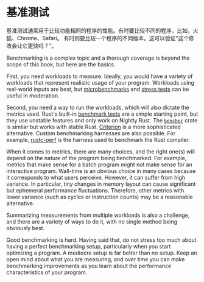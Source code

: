 # 基准测试

基准测试通常用于比较功能相同的程序的性能。有时要比较不同的程序，比如，火狐、Chrome、Safari。
有时则要比较一个程序的不同版本。这可以验证“这个修改会让它更快吗？”。

Benchmarking is a complex topic and a thorough coverage is beyond the scope of
this book, but here are the basics.

First, you need workloads to measure. Ideally, you would have a variety of
workloads that represent realistic usage of your program. Workloads using
real-world inputs are best, but [microbenchmarks] and [stress tests] can be
useful in moderation.

[microbenchmarks]: https://stackoverflow.com/questions/2842695/what-is-microbenchmarking
[stress tests]: https://en.wikipedia.org/wiki/Stress_testing_(software)

Second, you need a way to run the workloads, which will also dictate the
metrics used. Rust's built-in [benchmark tests] are a simple starting point,
but they use unstable features and only work on Nightly Rust. The [`bencher`]
crate is similar but works with stable Rust. [Criterion] is a more
sophisticated alternative. Custom benchmarking harnesses are also possible. For
example, [rustc-perf] is the harness used to benchmark the Rust compiler.

[benchmark tests]: https://doc.rust-lang.org/1.16.0/book/benchmark-tests.html
[`bencher`]: https://crates.io/crates/bencher
[Criterion]: https://github.com/bheisler/criterion.rs
[rustc-perf]: https://github.com/rust-lang/rustc-perf/

When it comes to metrics, there are many choices, and the right one(s) will
depend on the nature of the program being benchmarked. For example, metrics
that make sense for a batch program might not make sense for an interactive
program. Wall-time is an obvious choice in many cases because it corresponds to
what users perceive. However, it can suffer from high variance. In particular,
tiny changes in memory layout can cause significant but ephemeral performance
fluctuations. Therefore, other metrics with lower variance (such as cycles or
instruction counts) may be a reasonable alternative.

Summarizing measurements from multiple workloads is also a challenge, and there
are a variety of ways to do it, with no single method being obviously best.

Good benchmarking is hard. Having said that, do not stress too much about
having a perfect benchmarking setup, particularly when you start optimizing a
program. A mediocre setup is far better than no setup. Keep an open mind about
what you are measuring, and over time you can make benchmarking improvements as
you learn about the performance characteristics of your program.
